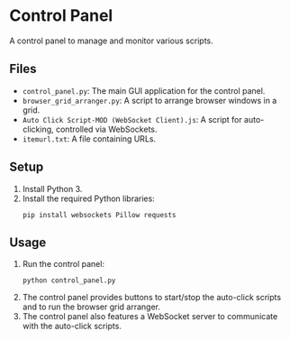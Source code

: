 # Control Panel

A control panel to manage and monitor various scripts.

## Files

- `control_panel.py`: The main GUI application for the control panel.
- `browser_grid_arranger.py`: A script to arrange browser windows in a grid.
- `Auto Click Script-MOD (WebSocket Client).js`: A script for auto-clicking, controlled via WebSockets.
- `itemurl.txt`: A file containing URLs.

## Setup

1. Install Python 3.
2. Install the required Python libraries:
   ```
   pip install websockets Pillow requests
   ```

## Usage

1. Run the control panel:
   ```
   python control_panel.py
   ```
2. The control panel provides buttons to start/stop the auto-click scripts and to run the browser grid arranger.
3. The control panel also features a WebSocket server to communicate with the auto-click scripts.
